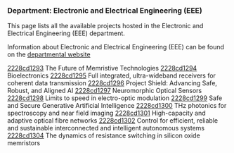 ### Department: Electronic and Electrical Engineering (EEE)

This page lists all the available projects hosted in the Electronic and Electrical Engineering (EEE) department.

Information about Electronic and Electrical Engineering (EEE) can be found on the [departmental website](https://www.ucl.ac.uk/electronic-electrical-engineering)

[2228cd1293](../projects/2228cd1293.md) The Future of Memristive Technologies
[2228cd1294](../projects/2228cd1294.md) Bioelectronics
[2228cd1295](../projects/2228cd1295.md) Full integrated, ultra-wideband receivers for coherent data transmission
[2228cd1296](../projects/2228cd1296.md) Project Shield: Advancing Safe, Robust, and Aligned AI
[2228cd1297](../projects/2228cd1297.md) Neuromorphic Optical Sensors
[2228cd1298](../projects/2228cd1298.md) Limits to speed in electro-optic modulation
[2228cd1299](../projects/2228cd1299.md) Safe and Secure Generative Artificial Intelligence
[2228cd1300](../projects/2228cd1300.md) THz photonics for spectroscopy and near field imaging
[2228cd1301](../projects/2228cd1301.md) High-capacity and adaptive optical fibre networks
[2228cd1302](../projects/2228cd1302.md) Control for efficient, reliable and sustainable interconnected and intelligent autonomous systems
[2228cd1304](../projects/2228cd1304.md) The dynamics of resistance switching in silicon oxide memristors

